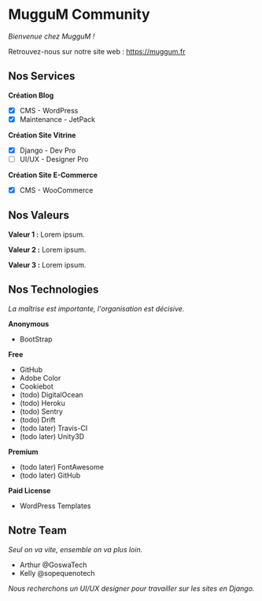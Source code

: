 # MugguM Community
*Bienvenue chez MugguM !*

Retrouvez-nous sur notre site web : https://muggum.fr

## Nos Services

**Création Blog**
- [x] CMS - WordPress
- [x] Maintenance - JetPack

**Création Site Vitrine**
- [x] Django - Dev Pro
- [ ] UI/UX - Designer Pro

**Création Site E-Commerce**
- [x] CMS - WooCommerce

## Nos Valeurs

**Valeur 1 :**
Lorem ipsum.

**Valeur 2 :**
Lorem ipsum.

**Valeur 3 :**
Lorem ipsum.

## Nos Technologies
*La maîtrise est importante, l'organisation est décisive.*

**Anonymous**
- BootStrap

**Free**
- GitHub
- Adobe Color
- Cookiebot
- (todo) DigitalOcean
- (todo) Heroku
- (todo) Sentry
- (todo) Drift
- (todo later) Travis-CI
- (todo later) Unity3D

**Premium**
- (todo later) FontAwesome
- (todo later) GitHub

**Paid License**
- WordPress Templates

## Notre Team
*Seul on va vite, ensemble on va plus loin.*

- Arthur @GoswaTech
- Kelly @sopequenotech

*Nous recherchons un UI/UX designer pour travailler sur les sites en Django.*
